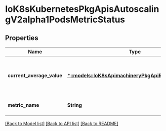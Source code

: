 # IoK8sKubernetesPkgApisAutoscalingV2alpha1PodsMetricStatus

## Properties
Name | Type | Description | Notes
------------ | ------------- | ------------- | -------------
**current_average_value** | [***::models::IoK8sApimachineryPkgApiResourceQuantity**](io.k8s.apimachinery.pkg.api.resource.Quantity.md) | currentAverageValue is the current value of the average of the metric across all relevant pods (as a quantity) | [default to null]
**metric_name** | **String** | metricName is the name of the metric in question | [default to null]

[[Back to Model list]](../README.md#documentation-for-models) [[Back to API list]](../README.md#documentation-for-api-endpoints) [[Back to README]](../README.md)


